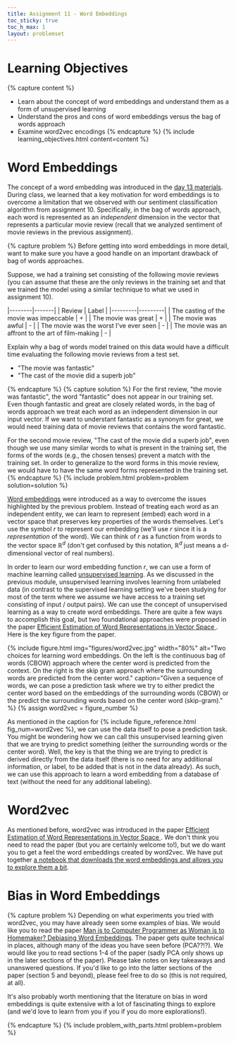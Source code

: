 ```yaml
---
title: Assignment 11 - Word Embeddings
toc_sticky: true 
toc_h_max: 1
layout: problemset
---
```


# Learning Objectives

{% capture content %}
* Learn about the concept of word embeddings and understand them as a form of unsupervised learning
* Understand the pros and cons of word embeddings versus the bag of words approach
* Examine word2vec encodings
{% endcapture %}
{% include learning_objectives.html content=content %}

# Word Embeddings

The concept of a word embedding was introduced in the [day 13 materials](../../activities/day13).  During class, we learned that a key motivation for word embeddings is to overcome a limitation that we observed with our sentiment classification algorithm from assignment 10.  Specifically, in the bag of words approach, each word is represented as an *independent* dimension in the vector that represents a particular movie review (recall that we analyzed sentiment of movie reviews in the previous assignment).

{% capture problem %}
Before getting into word embeddings in more detail, want to make sure you have a good handle on an important drawback of bag of words approaches.

Suppose, we had a training set consisting of the following movie reviews (you can assume that these are the only reviews in the training set and that we trained the model using a similar technique to what we used in assignment 10).

|--------|-------|
| Review | Label |
|---------|---------|
| The casting of the movie was impeccable | + |
| The movie was great | + |
| The movie was awful | - |
| The movie was the worst I've ever seen | - |
| The movie was an affront to the art of film-making | - |

Explain why a bag of words model trained on this data would have a difficult time evaluating the following movie reviews from a test set.

* "The movie was fantastic"
* "The cast of the movie did a superb job"

{% endcapture %}
{% capture solution %}
For the first review, "the movie was fantastic", the word "fantastic" does not appear in our training set.  Even though fantastic and great are closely related words, in the bag of words approach we treat each word as an independent dimension in our input vector.  If we want to understant fantastic as a synonym for great, we would need training data of movie reviews that contains the word fantastic.

For the second movie review, "The cast of the movie did a superb job", even though we use many similar words to what is present in the training set, the forms of the words (e.g., the chosen tenses) prevent a match with the training set.  In order to generalize to the word forms in this movie review, we would have to have the same word forms represented in the training set.
{% endcapture %}
{% include problem.html problem=problem solution=solution %}

[Word embeddings](https://en.wikipedia.org/wiki/Word_embedding) were introduced as a way to overcome the issues highlighted by the previous problem.  Instead of treating each word as an independent entity, we can learn to represent (embed) each word in a vector space that preserves key properties of the words themselves.  Let's use the symbol $r$ to represent our embedding (we'll use $r$ since it is a *representation* of the word).  We can think of $r$ as a function from words to the vector space $\mathbb{R}^d$ (don't get confused by this notation, $\mathbb{R}^d$ just means a d-dimensional vector of real numbers).

In order to learn our word embedding function $r$, we can use a form of machine learning called [unsupervised learning](https://en.wikipedia.org/wiki/Unsupervised_learning).  As we discussed in the previous module, unsupervised learning involves learning from unlabeled data (in contrast to the supervised learning setting we've been studying for most of the term where we assume we have access to a training set consisting of input / output pairs).  We can use the concept of unsupervised learning as a way to create word embeddings.  There are quite a few ways to accomplish this goal, but two foundational approaches were proposed in the paper [Efficient Estimation of Word Representations in Vector Space
](https://arxiv.org/abs/1301.3781).  Here is the key figure from the paper.

{% include figure.html
        img="figures/word2vec.jpg"
        width="80%"
        alt="Two choices for learning word embeddings.  On the left is the continuous bag of words (CBOW) approach where the center word is predicted from the context.  On the right is the skip gram approach where the surrounding words are predicted from the center word."
        caption="Given a sequence of words, we can pose a prediction task where we try to either predict the center word based on the embeddings of the surrounding words (CBOW) or the predict the surrounding words based on the center word (skip-gram)." %}
{% assign word2vec = figure_number %}

As mentioned in the caption for {% include figure_reference.html fig_num=word2vec %}, we can use the data itself to pose a prediction task.  You might be wondering how we can call this unsupervised learning given that we are trying to predict something (either the surrounding words or the center word).  Well, the key is that the thing we are trying to predict is derived directly from the data itself (there is no need for any additional information, or label, to be added that is not in the data already).  As such, we can use this approach to learn a word embedding from a database of text (without the need for any additional labeling).

# Word2vec

As mentioned before, word2vec was introduced in the paper [Efficient Estimation of Word Representations in Vector Space
](https://arxiv.org/abs/1301.3781).  We don't think you need to read the paper (but you are certainly welcome to!), but we do want you to get a feel the word embeddings created by word2vec.  We have put together [a notebook that downloads the word embeddings and allows you to explore them a bit](https://colab.research.google.com/github/olinml2024/notebooks/blob/main/ML24_Assignment11.ipynb).

# Bias in Word Embeddings

{% capture problem %}
Depending on what experiments you tried with word2vec, you may have already seen some examples of bias.  We would like you to read the paper [Man is to Computer Programmer as Woman is to Homemaker? Debiasing Word Embeddings](https://www.researchgate.net/profile/Venkatesh-Saligrama/publication/305615978_Man_is_to_Computer_Programmer_as_Woman_is_to_Homemaker_Debiasing_Word_Embeddings/links/57a20cd508aeef8f311e0871/Man-is-to-Computer-Programmer-as-Woman-is-to-Homemaker-Debiasing-Word-Embeddings.pdf).  The paper gets quite technical in places, although many of the ideas you have seen before (PCA??!?).  We would like you to read sections 1-4 of the paper (sadly PCA only shows up in the later sections of the paper).  Please take notes on key takeaways and unanswered questions.  If you'd like to go into the latter sections of the paper (section 5 and beyond), please feel free to do so (this is not required, at all).

It's also probably worth mentioning that the literature on bias in word embeddings is quite extensive with a lot of fascinating things to explore (and we'd love to learn from you if you if you do more explorations!).

{% endcapture %}
{% include problem_with_parts.html problem=problem %}
